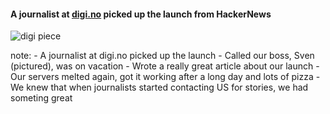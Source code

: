 #### A journalist at [digi.no](http://www.digi.no/921395/se-hva-studenter-laget-for-telenor) picked up the launch from HackerNews

![digi piece](https://s3.amazonaws.com/media-p.slid.es/uploads/dagingaa/images/176143/Digi.no-Aug6.png)

note:
    - A journalist at digi.no picked up the launch
    - Called our boss, Sven (pictured), was on vacation
    - Wrote a really great article about our launch
    - Our servers melted again, got it working after a long day and lots of pizza
    - We knew that when journalists started contacting US for stories, we had someting great
